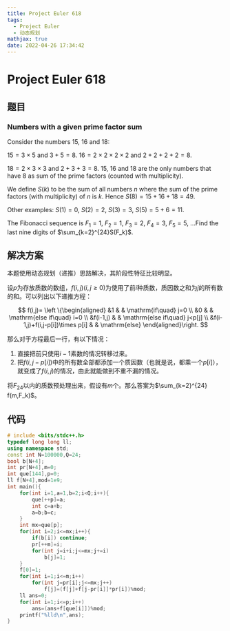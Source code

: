 ```yaml
---
title: Project Euler 618
tags:
  - Project Euler
  - 动态规划
mathjax: true
date: 2022-04-26 17:34:42
---
```


<escape><!-- more --></escape>

# Project Euler 618

## 题目

### Numbers with a given prime factor sum

Consider the numbers $15$, $16$ and $18$:

$15=3\times5$ and $3+5=8$. $16=2\times2\times2\times2$ and $2+2+2+2=8$.

$18=2\times3\times3$ and $2+3+3=8$. $15$, $16$ and $18$ are the only numbers that have $8$ as sum of the prime factors (counted with multiplicity).

We define $S(k)$ to be the sum of all numbers $n$ where the sum of the prime factors (with multiplicity) of $n$ is $k$. Hence $S(8)=15+16+18=49$.

Other examples: $S(1)=0$, $S(2)=2$, $S(3)=3$, $S(5)=5+6=11$.

The Fibonacci sequence is $F_1=1$, $F_2=1$, $F_3=2$, $F_4=3$, $F_5=5$, $\ldots$Find the last nine digits of $\sum_{k=2}^{24}S(F_k)$.

## 解决方案

本题使用动态规划（递推）思路解决，其阶段性特征比较明显。

设$p$为存放质数的数组，$f(i,j)(i,j\geq 0)$为使用了前$i$种质数，质因数之和为$j$的所有数的和。可以列出以下递推方程：

$$
f(i,j)=
\left \{\begin{aligned}
  &1  & & \mathrm{if\quad} j=0 \\
  &0 & & \mathrm{else if\quad} i=0 \\
  &f(i-1,j) & & \mathrm{else if\quad} j<p[j] \\
  &f(i-1,j)+f(i,j-p[i])\times p[i] & & \mathrm{else}
\end{aligned}\right.
$$

那么对于方程最后一行，有以下情况：

1. 直接把前只使用$i-1$素数的情况转移过来。
2. 把$f(i,j-p[i])$中的所有数全部都添加一个质因数（也就是说，都乘一个$p[i]$），就变成了$f(i,j)$的情况，由此就能做到不重不漏的情况。

将$F_{24}$以内的质数预处理出来，假设有$m$个。那么答案为$\sum_{k=2}^{24} f(m,F_k)$。

## 代码

```C++
# include <bits/stdc++.h>
typedef long long ll;
using namespace std;
const int N=100000,Q=24;
bool b[N+4];
int pr[N+4],m=0;
int que[144],p=0;
ll f[N+4],mod=1e9;
int main(){
    for(int i=1,a=1,b=2;i<Q;i++){
        que[++p]=a;
        int c=a+b;
        a=b;b=c;
    }
    int mx=que[p];
    for(int i=2;i<=mx;i++){
        if(b[i]) continue;
        pr[++m]=i;
        for(int j=i+i;j<=mx;j+=i)
            b[j]=1;
    }
    f[0]=1;
    for(int i=1;i<=m;i++)
        for(int j=pr[i];j<=mx;j++)
            f[j]=(f[j]+f[j-pr[i]]*pr[i])%mod;
    ll ans=0;
    for(int i=1;i<=p;i++)
        ans=(ans+f[que[i]])%mod;
    printf("%lld\n",ans);
}

```
